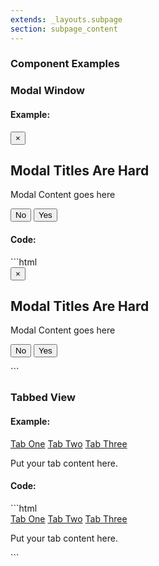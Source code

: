 ```yaml
---
extends: _layouts.subpage
section: subpage_content
---
```

<h3 class="tcg50 ft7 md-ft10 fw3 mb2 md-mb3 flex aic acc">Component Examples</h3>

<h3 class="tcg50 ft7 fw3 mb2 md-mb3">Modal Window</h3>
<h4 class="tcg50 ft4 fw6 mb2 md-mb3">Example:</h4>

<div class="frame mb4">
    <div class="blk8">
        <div class="relative br4 brdr1 bcg20">
            <button class="xbg dim absolute pin-top pin-right lh1 tcg30 ft9 mt1 mr1">&times;</button>
            <div class="brdr1--bottom bcg10 pv2 ph2">
                <h2 class="tcg50 ft6 fw6">Modal Titles Are Hard</h2>
            </div>
            <div class="pv2 ph2">
                <p class="tcg50 ft4">Modal Content goes here</p>
            </div>
            <div class="brdr1--top bcg10 pv2 ph2">
                <p class="tar">
                    <button class="dib dim pv1 ph3 tcg50 brdr1 bgw bcg20 br3 ft5 mr1">No</button>
                    <button class="dib dim pv1 ph3 tcw brdr1 bc1 bg1 br3 ft5">Yes</button>
                </p>
            </div>
        </div>
    </div>
</div>

<h4 class="tcg50 ft4 fw6 mb2 md-mb3">Code:</h4>
```html
<div class="relative br4 brdr1 bcg30">
    <button class="xbg dim absolute pin-top pin-right lh1 tcg30 ft9 mt1 mr1">&times;</button>
    <div class="brdr1--bottom bcg10 pv2 ph2">
        <h2 class="tcg50 ft6 fw6">Modal Titles Are Hard</h2>
    </div>
    <div class="pv2 ph2">
        <p class="tcg50 ft4">Modal Content goes here</p>
    </div>
    <div class="brdr1--top bcg10 pv2 ph2">
        <p class="tar">
            <button class="dib dim pv1 ph3 tcg50 brdr1 bgw bcg20 br3 ft5 mr1">No</button>
            <button class="dib dim pv1 ph3 tcw brdr1 bc1 bg1 br3 ft5">Yes</button>
        </p>
    </div>
</div>
```

<h3 class="tcg50 ft7 fw3 mb2 md-mb3">Tabbed View</h3>
<h4 class="tcg50 ft4 fw6 mb2 md-mb3">Example:</h4>

<div class="frame mb4">
    <div class="blk">
        <div class="brdr1 bcg20">
            <div class="df">
                <a href="#" class="brdr1--right bcg20 w100 pv2 tac ft3 fw6 uppercase ls2 tc1">Tab One</a>
                <a href="#" class="brdr1--bottom bcg20 w100 pv2 tac ft3 fw6 uppercase ls2 bgg05 tcg30">Tab Two</a>
                <a href="#" class="brdr1--bottom bcg20 w100 pv2 tac ft3 fw6 uppercase ls2 bgg05 tcg30">Tab Three</a>
            </div>
            <div class="pv4 ph4">
                <p class="tcg50 ft4">Put your tab content here.</p>
            </div>
        </div>
    </div>
</div>

<h4 class="tcg50 ft4 fw6 mb2 md-mb3">Code:</h4>
```html
<div class="brdr1 bcg20">
    <div class="df">
        <a href="#" class="brdr1--right bcg20 w100 pv2 tac ft3 fw6 uppercase ls2 tc1">Tab One</a>
        <a href="#" class="brdr1--bottom bcg20 w100 pv2 tac ft3 fw6 uppercase ls2 bgg05 tcg30">Tab Two</a>
        <a href="#" class="brdr1--bottom bcg20 w100 pv2 tac ft3 fw6 uppercase ls2 bgg05 tcg30">Tab Three</a>
    </div>
    <div class="pv4 ph4">
        <p class="tcg50 ft4">Put your tab content here.</p>
    </div>
</div>
```
